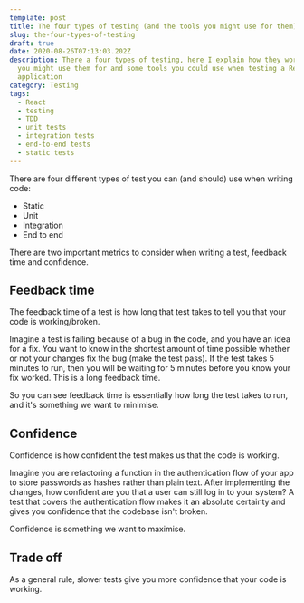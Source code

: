 ```yaml
---
template: post
title: The four types of testing (and the tools you might use for them)
slug: the-four-types-of-testing
draft: true
date: 2020-08-26T07:13:03.202Z
description: There a four types of testing, here I explain how they work, what
  you might use them for and some tools you could use when testing a React
  application
category: Testing
tags:
  - React
  - testing
  - TDD
  - unit tests
  - integration tests
  - end-to-end tests
  - static tests
---
```

There are four different types of test you can (and should) use when writing code:

* Static
* Unit
* Integration
* End to end

There are two important metrics to consider when writing a test, feedback time and confidence.

## Feedback time

The feedback time of a test is how long that test takes to tell you that your code is working/broken. 

Imagine a test is failing because of a bug in the code, and you have an idea for a fix. You want to know in the shortest amount of time possible whether or not your changes fix the bug (make the test pass). If the test takes 5 minutes to run, then you will be waiting for 5 minutes before you know your fix worked. This is a long feedback time.

So you can see feedback time is essentially how long the test takes to run, and it's something we want to minimise.

## Confidence

Confidence is how confident the test makes us that the code is working.

Imagine you are refactoring a function in the authentication flow of your app to store passwords as hashes rather than plain text. After implementing the changes, how confident are you that a user can still log in to your system? A test that covers the authentication flow makes it an absolute certainty and gives you confidence that the codebase isn't broken.

Confidence is something we want to maximise.

## Trade off

As a general rule, slower tests give you more confidence that your code is working.